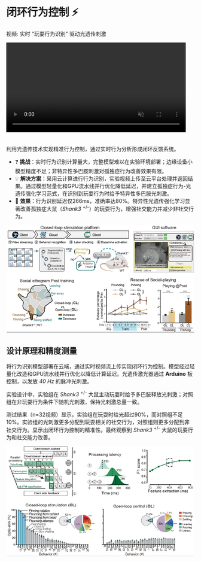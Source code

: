 # 闭环行为控制 ⚡️

<div class="video-item">
    <p class="video-legend">视频: 实时 "玩耍行为识别" 驱动光遗传刺激</p>
    <video controls muted playsinline style="width: 480px;" data-src="../../assets/hls_videos/VideoS6_closed-loop_250430/playlist.m3u8"></video>
</div>

<br>

利用光遗传技术实现精准行为控制，通过实时行为分析形成闭环反馈系统。

- ❓ **挑战**：实时行为识别计算量大，完整模型难以在实验环境部署；边缘设备小模型精度不足；非特异性多巴胺刺激对孤独症行为改善效果有限。
- 💡 **解决方案**：采用云计算进行行为识别，实验视频上传至云平台处理并返回结果。通过模型轻量化和GPU流水线并行优化降低延迟，并建立孤独症行为-光遗传强化学习范式，在识别到玩耍行为时给予特异性多巴胺光刺激。
- 🎉 **效果**：行为识别延迟仅266ms，准确率达80%。特异性光遗传强化学习显著改善孤独症大鼠（*Shank3* <sup>+/-</sup>）的玩耍行为，增强社交能力并减少非社交行为。

<div align="center">
  <img src="../../assets/images/Fig7_closed-loop.jpg" width="500" alt="行为控制">
</div>


## 设计原理和精度测量

将行为识别模型部署在云端，通过实时视频流上传实现闭环行为控制。模型经过轻量化改造和GPU流水线并行优化以降低计算延迟。光遗传激光器通过 **Arduino** 板控制，以发放 *40 Hz* 的脉冲光刺激。

实验设计中，实验组在 *Shank3* <sup>+/-</sup> 大鼠主动玩耍时给予多巴胺释放光刺激；对照组在非玩耍行为条件下随机光刺激，保持光刺激总量一致。

测试结果（n=32视频）显示，实验组在玩耍时给光超过90%，而对照组不足10%。实验组的光刺激更多分配到玩耍相关的社交行为，对照组则更多分配到非社交行为。显示出闭环行为控制的精准性。最终观察到 *Shank3* <sup>+/-</sup> 大鼠的玩耍行为和社交能力改善。

<div align="center">
  <img src="../../assets/images/Fig7_closed-loop_precision.jpg" width="500" alt="行为控制精度">
</div>

<script src="../../assets/js/hls.js" defer></script>
<script src="../../assets/js/video-player.js" defer></script>
